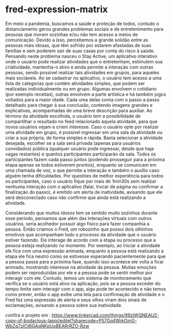 # fred-expression-matrix

Em meio a pandemia, buscamos a saúde e proteção de todos, contudo o distanciamento gerou grandes problemas sociais e de entretenimento para pessoas que moram sozinhas e/ou não tem acesso a meios de comunicação. Devido a isso, percebemos a grande solidão entre as pessoas mais idosas, que têm sofrido por estarem afastadas de suas famílias e sem poderem sair de suas casas por conta do risco à saúde. Pensando neste problema nasceu o Stay Active, um aplicativo interativo onde o usuário pode realizar atividades que o entretenham, estimulem sua criatividade, mantenha-o ativo e ainda permite a interação com outras pessoas, sendo possível realizar tais atividades em grupos, para aqueles mais sociáveis.
Ao se cadastrar no aplicativo, o usuário tem acesso a uma lista de categorias que contém atividades simples, que podem ser realizadas individualmente ou em grupo. Algumas envolvem o cotidiano (por exemplo receitas), outras envolvem a parte artística e há também jogos voltados para a maior idade. Cada uma delas conta com o passo a passo detalhado para chegar à sua conclusão, contendo imagens grandes e explicativas, acompanhadas de uma breve descrição para auxiliar. Ao término da atividade escolhida, o usuário tem a possibilidade de compartilhar o resultado no feed relacionado àquela atividade, para que novos usuários vejam e criem interesse.
Caso o usuário opte por realizar uma atividade em grupo, é possível ingressar em uma sala da atividade ou criar a sua própria, de forma simples e rápida. Basta selecionar a atividade desejada, escolher se a sala será privada (apenas para usuários convidados) pública (qualquer usuário pode ingressar, desde que haja vagas restantes) e quantos participantes participarão da sala. Todos os participantes fazem cada passo juntos (podendo prosseguir para a próxima etapa apenas se todos estiverem prontos), enquanto se comunicam em uma chamada de voz, o que permite a interação e também o auxílio caso alguém tenha dificuldades.
Por questões de melhor experiência para todos os participantes, caso o usuário fique por mais de 1min30s sem realizar nenhuma interação com o aplicativo (falar, trocar de página ou confirmar a finalização do passo), é emitido um alerta de inatividade, avisando que ele será desconectado caso não confirme que ainda está realizando a atividade.

Considerando que muitos idosos tem se sentido muito sozinhos durante esse período, pensamos que além das interações virtuais com outros usuários, seria acolhedor possuir algo físico para fazer companhia a pessoa. Então criamos o Fred, um robozinho que possui dois olhinhos emotivos que acompanham todo o processo da atividade que o usuário estiver fazendo. Ele interage de acordo com a etapa ou processo que a pessoa esteja realizando no momento. Por exemplo, ao iniciar a atividade ele fica com uma expressão animada, enquanto a pessoa está realizando a etapa ele fica neutro como se estivesse esperando pacientemente para que a pessoa passe para a próxima fase, quando isso acontece ele volta a ficar animado, mostrando interesse na atividade da pessoa. Muitas emoções podem ser reproduzidas por ele e a pessoa pode se sentir melhor por interagir com ele.
Contudo, temos um sistema de monitoramento que verifica se o usuário está ativo na aplicação, pois se a pessoa exceder do tempo limite sem interagir com o app, algo pode ter acontecido e não temos como prever, então o app exibe uma tela para confirmação de atividade e o Fred faz uma expressão de alerta e seus olhos viram dois sinais de exclamações, avisando a pessoa sobre sua inatividade.


confira o projeto em :
https://www.tinkercad.com/things/99ziWQNEAU2-copy-of-bodacious-lappi/editel?sharecode=P57Gq4WrkOmG-WbZq7zICt6GAqNKpUoBEARrRZO-Rzw